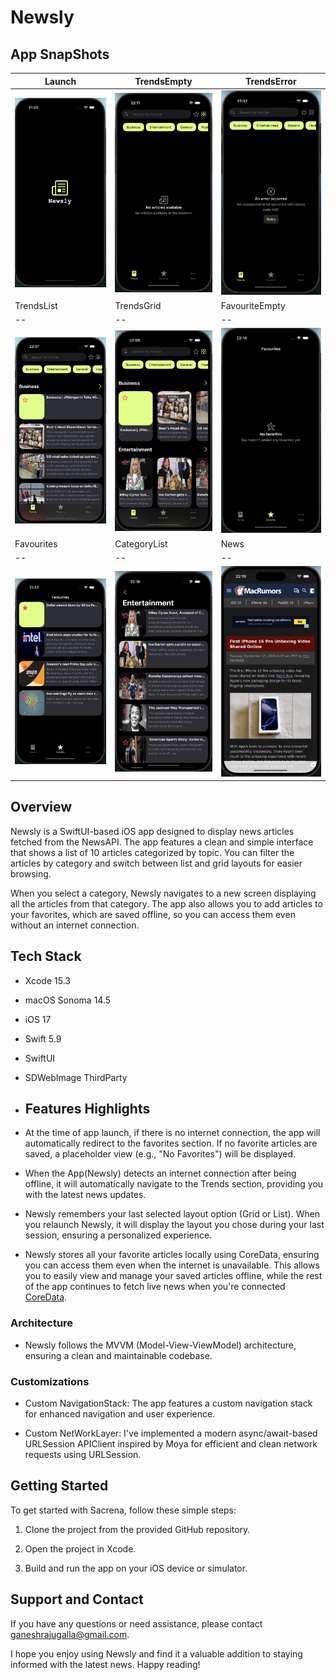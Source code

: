 # Newsly

## App SnapShots

| Launch | TrendsEmpty | TrendsError |
| -- | -- | -- |
| <img src="Newsly/Media/LaunchScreen.png" width="200"> | <img src="Newsly/Media/TrendsEmpty.png" width="200"> | <img src="Newsly/Media/TrendsError.png" width="200"> 
| TrendsList | TrendsGrid | FavouriteEmpty |
| -- | -- | -- |
| <img src="Newsly/Media/TrendsList.png" width="200"> | <img src="Newsly/Media/TrendsGrid.png" width="200"> | <img src="Newsly/Media/FavouriteEmpty.png" width="200">
| Favourites | CategoryList | News 
| -- | -- | -- |
| <img src="Newsly/Media/Favourites.png" width="200"> | <img src="Newsly/Media/CategoryList.png" width="200"> | <img src="Newsly/Media/News.png" width="200">

## Overview

Newsly is a SwiftUI-based iOS app designed to display news articles fetched from the NewsAPI. The app features a clean and simple interface that shows a list of 10 articles categorized by topic. You can filter the articles by category and switch between list and grid layouts for easier browsing.

When you select a category, Newsly navigates to a new screen displaying all the articles from that category. The app also allows you to add articles to your favorites, which are saved offline, so you can access them even without an internet connection.

## Tech Stack

- Xcode 15.3
- macOS Sonoma 14.5
- iOS 17
- Swift 5.9
- SwiftUI
- SDWebImage ThirdParty

- ## Features Highlights

- At the time of app launch, if there is no internet connection, the app will automatically redirect to the favorites section. If no favorite articles are saved, a placeholder view (e.g., "No Favorites") will be displayed.

- When the App(Newsly) detects an internet connection after being offline, it will automatically navigate to the Trends section, providing you with the latest news updates.

- Newsly remembers your last selected layout option (Grid or List). When you relaunch Newsly, it will display the layout you chose during your last session, ensuring a personalized experience.

- Newsly stores all your favorite articles locally using CoreData, ensuring you can access them even when the internet is unavailable. This allows you to easily view and manage your saved articles offline, while the rest of the app continues to fetch live news when you're connected [CoreData](https://developer.apple.com/documentation/coredata/).

### Architecture

- Newsly follows the MVVM (Model-View-ViewModel) architecture, ensuring a clean and maintainable codebase.

### Customizations
  
- Custom NavigationStack: The app features a custom navigation stack for enhanced navigation and user experience.

- Custom NetWorkLayer: I've implemented a modern async/await-based URLSession APIClient inspired by Moya for efficient and clean network requests using URLSession.

## Getting Started

To get started with Sacrena, follow these simple steps:

1. Clone the project from the provided GitHub repository.

2. Open the project in Xcode.

3. Build and run the app on your iOS device or simulator.


## Support and Contact

If you have any questions or need assistance, please contact ganeshrajugalla@gmail.com.

I hope you enjoy using Newsly and find it a valuable addition to staying informed with the latest news. Happy reading!


